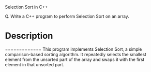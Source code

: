 Selection Sort in C++

Q. Write a C++ program to perform Selection Sort on an array.



# Description
=============
This program implements Selection Sort, a simple comparison-based sorting algorithm. It repeatedly selects the smallest element from the unsorted part of the array and swaps it with the first element in that unsorted part.

